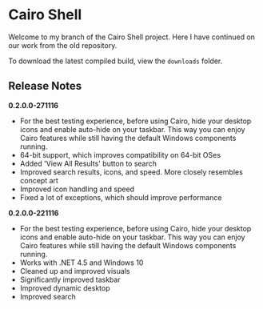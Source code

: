 Cairo Shell
===========
Welcome to my branch of the Cairo Shell project. Here I have continued on our work from the old repository.

To download the latest compiled build, view the `downloads` folder.

Release Notes
-------------
**0.2.0.0-271116**
* For the best testing experience, before using Cairo, hide your desktop icons and enable auto-hide on your taskbar. This way you can enjoy Cairo features while still having the default Windows components running.
* 64-bit support, which improves compatibility on 64-bit OSes
* Added 'View All Results' button to search
* Improved search results, icons, and speed. More closely resembles concept art
* Improved icon handling and speed
* Fixed a lot of exceptions, which should improve performance

**0.2.0.0-221116**
* For the best testing experience, before using Cairo, hide your desktop icons and enable auto-hide on your taskbar. This way you can enjoy Cairo features while still having the default Windows components running.
* Works with .NET 4.5 and Windows 10
* Cleaned up and improved visuals
* Significantly improved taskbar
* Improved dynamic desktop
* Improved search
